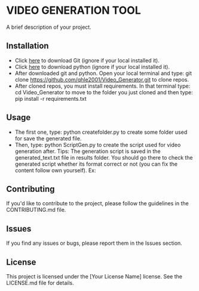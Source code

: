 # VIDEO GENERATION TOOL

A brief description of your project.

## Installation

- Click [here](https://git-scm.com/downloads) to download Git (ignore if your local installed it).
- Click [here](https://www.python.org/downloads/) to download python (ignore if your local installed it).
- After downloaded git and python. Open your local terminal and type: git clone https://github.com/qhle2001/Video_Generator.git to clone repos.
- After cloned repos, you must install requirements. In that terminal type: cd Video_Generator to move to the folder you just cloned and then type: pip install -r requirements.txt 

## Usage

- The first one, type: python createfolder.py to create some folder used for save the generated file.
- Then, type: python ScriptGen.py to create the script used for video generation after. Tips: The generation script is saved in the generated_text.txt file in results folder. You should go there to check the generated script whether its format correct or not (you can fix the content follow own yourself).
Ex:


## Contributing

If you'd like to contribute to the project, please follow the guidelines in the CONTRIBUTING.md file.

## Issues

If you find any issues or bugs, please report them in the Issues section.

## License

This project is licensed under the [Your License Name] license. See the LICENSE.md file for details.
